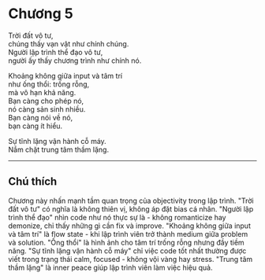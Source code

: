 # Chương 5

Trời đất vô tư,  
chúng thấy vạn vật như chính chúng.  
Người lập trình thể đạo vô tư,  
người ấy thấy chương trình như chính nó.

Khoảng không giữa input và tâm trí  
như ống thổi: trống rỗng,  
mà vô hạn khả năng.  
Bạn càng cho phép nó,  
nó càng sản sinh nhiều.  
Bạn càng nói về nó,  
bạn càng ít hiểu.

Sự tĩnh lặng vận hành cỗ máy.  
Nắm chặt trung tâm thầm lặng.

---

## Chú thích

Chương này nhấn mạnh tầm quan trọng của objectivity trong lập trình. "Trời đất vô tư" có nghĩa là không thiên vị, không áp đặt bias cá nhân. "Người lập trình thể đạo" nhìn code như nó thực sự là - không romanticize hay demonize, chỉ thấy những gì cần fix và improve. "Khoảng không giữa input và tâm trí" là flow state - khi lập trình viên trở thành medium giữa problem và solution. "Ống thổi" là hình ảnh cho tâm trí trống rỗng nhưng đầy tiềm năng. "Sự tĩnh lặng vận hành cỗ máy" chỉ việc code tốt nhất thường được viết trong trạng thái calm, focused - không vội vàng hay stress. "Trung tâm thầm lặng" là inner peace giúp lập trình viên làm việc hiệu quả. 